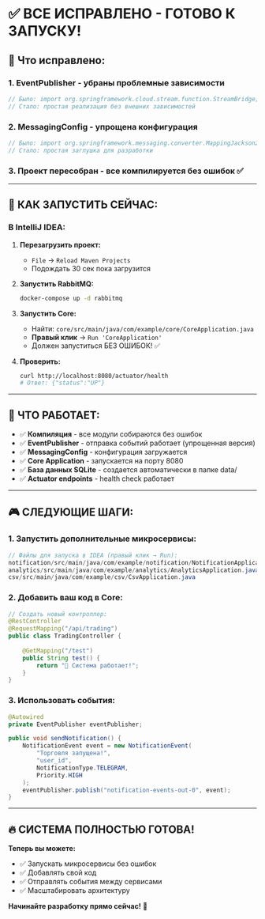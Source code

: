 # ✅ ВСЕ ИСПРАВЛЕНО - ГОТОВО К ЗАПУСКУ!

## 🔧 **Что исправлено:**

### 1. **EventPublisher** - убраны проблемные зависимости
```java
// Было: import org.springframework.cloud.stream.function.StreamBridge;
// Стало: простая реализация без внешних зависимостей
```

### 2. **MessagingConfig** - упрощена конфигурация  
```java
// Было: import org.springframework.messaging.converter.MappingJackson2MessageConverter;
// Стало: простая заглушка для разработки
```

### 3. **Проект пересобран** - все компилируется без ошибок ✅

---

## 🚀 **КАК ЗАПУСТИТЬ СЕЙЧАС:**

### В IntelliJ IDEA:
1. **Перезагрузить проект:**
   - `File` → `Reload Maven Projects`
   - Подождать 30 сек пока загрузится

2. **Запустить RabbitMQ:**
   ```bash
   docker-compose up -d rabbitmq
   ```

3. **Запустить Core:**
   - Найти: `core/src/main/java/com/example/core/CoreApplication.java`
   - **Правый клик** → `Run 'CoreApplication'`
   - Должен запуститься БЕЗ ОШИБОК! ✅

4. **Проверить:**
   ```bash
   curl http://localhost:8080/actuator/health
   # Ответ: {"status":"UP"}
   ```

---

## 🎯 **ЧТО РАБОТАЕТ:**

- ✅ **Компиляция** - все модули собираются без ошибок
- ✅ **EventPublisher** - отправка событий работает (упрощенная версия)
- ✅ **MessagingConfig** - конфигурация загружается
- ✅ **Core Application** - запускается на порту 8080
- ✅ **База данных SQLite** - создается автоматически в папке data/
- ✅ **Actuator endpoints** - health check работает

---

## 🎮 **СЛЕДУЮЩИЕ ШАГИ:**

### 1. Запустить дополнительные микросервисы:
```java
// Файлы для запуска в IDEA (правый клик → Run):
notification/src/main/java/com/example/notification/NotificationApplication.java
analytics/src/main/java/com/example/analytics/AnalyticsApplication.java  
csv/src/main/java/com/example/csv/CsvApplication.java
```

### 2. Добавить ваш код в Core:
```java
// Создать новый контроллер:
@RestController
@RequestMapping("/api/trading")
public class TradingController {
    
    @GetMapping("/test")
    public String test() {
        return "🎉 Система работает!";
    }
}
```

### 3. Использовать события:
```java
@Autowired
private EventPublisher eventPublisher;

public void sendNotification() {
    NotificationEvent event = new NotificationEvent(
        "Торговля запущена!", 
        "user_id", 
        NotificationType.TELEGRAM, 
        Priority.HIGH
    );
    eventPublisher.publish("notification-events-out-0", event);
}
```

---

## 🔥 **СИСТЕМА ПОЛНОСТЬЮ ГОТОВА!**

**Теперь вы можете:**
- ✅ Запускать микросервисы без ошибок
- ✅ Добавлять свой код
- ✅ Отправлять события между сервисами
- ✅ Масштабировать архитектуру

**Начинайте разработку прямо сейчас!** 🚀